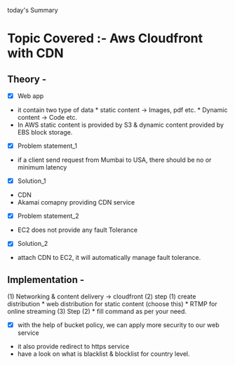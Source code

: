 today's Summary

# Topic Covered :- Aws Cloudfront with CDN
 ##  Theory -

- [x] Web app 
-  it contain two type of data
        * static content  -> Images, pdf etc. 
        *   Dynamic content -> Code etc.
 - In AWS static content is provided by S3 & dynamic content provided by EBS block  storage.
- [x] Problem statement_1  
- if  a client send request from Mumbai to USA, there should be no or minimum latency 
- [x] Solution_1
-   CDN 
- Akamai comapny providing CDN service
- [x] Problem statement_2
- EC2 does not provide any fault Tolerance 
- [x] Solution_2
- attach CDN to EC2, it will automatically manage fault tolerance.

## Implementation -
(1) Networking & content delivery  -> cloudfront 
(2)  step (1) create distribution 
     *  web distribution for static content (choose this)
     * RTMP for online streaming 
(3) Step (2) 
      * fill command as per your need.
- [x] with the help of bucket policy, we can apply more security to our web service 
- it also provide redirect to https service 
- have a look on what is blacklist & blocklist for country level.
     
